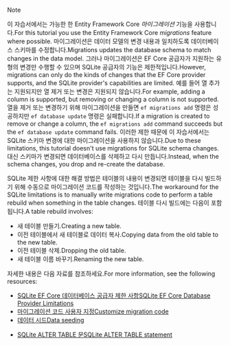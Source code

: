 
> [!NOTE]
> <span data-ttu-id="bfe43-101">이 자습서에서는 가능한 한 Entity Framework Core *마이그레이션* 기능을 사용합니다.</span><span class="sxs-lookup"><span data-stu-id="bfe43-101">For this tutorial you use the Entity Framework Core *migrations* feature where possible.</span></span> <span data-ttu-id="bfe43-102">마이그레이션은 데이터 모델의 변경 내용과 일치하도록 데이터베이스 스키마를 수정합니다.</span><span class="sxs-lookup"><span data-stu-id="bfe43-102">Migrations updates the database schema to match changes in the data model.</span></span> <span data-ttu-id="bfe43-103">그러나 마이그레이션은 EF Core 공급자가 지원하는 유형의 변경만 수행할 수 있으며 SQLite 공급자의 기능은 제한적입니다.</span><span class="sxs-lookup"><span data-stu-id="bfe43-103">However, migrations can only do the kinds of changes that the EF Core provider supports, and the SQLite provider's capabilities are limited.</span></span> <span data-ttu-id="bfe43-104">예를 들어 열 추가는 지원되지만 열 제거 또는 변경은 지원되지 않습니다.</span><span class="sxs-lookup"><span data-stu-id="bfe43-104">For example, adding a column is supported, but removing or changing a column is not supported.</span></span> <span data-ttu-id="bfe43-105">열을 제거 또는 변경하기 위해 마이그레이션을 만들면 `ef migrations add` 명령은 성공하지만 `ef database update` 명령은 실패합니다.</span><span class="sxs-lookup"><span data-stu-id="bfe43-105">If a migration is created to remove or change a column, the `ef migrations add` command succeeds but the `ef database update` command fails.</span></span> <span data-ttu-id="bfe43-106">이러한 제한 때문에 이 자습서에서는 SQLite 스키마 변경에 대한 마이그레이션을 사용하지 않습니다.</span><span class="sxs-lookup"><span data-stu-id="bfe43-106">Due to these limitations, this tutorial doesn't use migrations for SQLite schema changes.</span></span> <span data-ttu-id="bfe43-107">대신 스키마가 변경되면 데이터베이스를 삭제하고 다시 만듭니다.</span><span class="sxs-lookup"><span data-stu-id="bfe43-107">Instead, when the schema changes, you drop and re-create the database.</span></span>
>
><span data-ttu-id="bfe43-108">SQLite 제한 사항에 대한 해결 방법은 테이블의 내용이 변경되면 테이블을 다시 빌드하기 위해 수동으로 마이그레이션 코드를 작성하는 것입니다.</span><span class="sxs-lookup"><span data-stu-id="bfe43-108">The workaround for the SQLite limitations is to manually write migrations code to perform a table rebuild when something in the table changes.</span></span> <span data-ttu-id="bfe43-109">테이블 다시 빌드에는 다음이 포함됩니다.</span><span class="sxs-lookup"><span data-stu-id="bfe43-109">A table rebuild involves:</span></span>
>
>* <span data-ttu-id="bfe43-110">새 테이블 만들기.</span><span class="sxs-lookup"><span data-stu-id="bfe43-110">Creating a new table.</span></span>
>* <span data-ttu-id="bfe43-111">이전 테이블에서 새 테이블로 데이터 복사.</span><span class="sxs-lookup"><span data-stu-id="bfe43-111">Copying data from the old table to the new table.</span></span>
>* <span data-ttu-id="bfe43-112">이전 테이블 삭제.</span><span class="sxs-lookup"><span data-stu-id="bfe43-112">Dropping the old table.</span></span>
>* <span data-ttu-id="bfe43-113">새 테이블 이름 바꾸기.</span><span class="sxs-lookup"><span data-stu-id="bfe43-113">Renaming the new table.</span></span>
>
><span data-ttu-id="bfe43-114">자세한 내용은 다음 자료를 참조하세요.</span><span class="sxs-lookup"><span data-stu-id="bfe43-114">For more information, see the following resources:</span></span>
>
> * [<span data-ttu-id="bfe43-115">SQLite EF Core 데이터베이스 공급자 제한 사항</span><span class="sxs-lookup"><span data-stu-id="bfe43-115">SQLite EF Core Database Provider Limitations</span></span>](/ef/core/providers/sqlite/limitations)
> * [<span data-ttu-id="bfe43-116">마이그레이션 코드 사용자 지정</span><span class="sxs-lookup"><span data-stu-id="bfe43-116">Customize migration code</span></span>](/ef/core/managing-schemas/migrations/#customize-migration-code)
> * [<span data-ttu-id="bfe43-117">데이터 시드</span><span class="sxs-lookup"><span data-stu-id="bfe43-117">Data seeding</span></span>](/ef/core/modeling/data-seeding)
  * [<span data-ttu-id="bfe43-118">SQLite ALTER TABLE 문</span><span class="sxs-lookup"><span data-stu-id="bfe43-118">SQLite ALTER TABLE statement</span></span>](https://sqlite.org/lang_altertable.html)